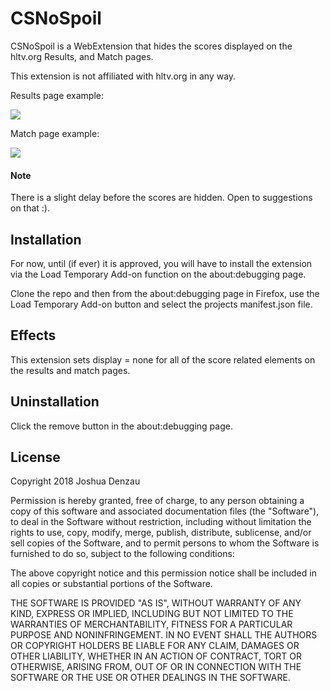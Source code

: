 # CSNoSpoil

CSNoSpoil is a WebExtension that hides the scores displayed on the hltv.org Results, and Match pages.

This extension is not affiliated with hltv.org in any way.

Results page example:
<p align="left">
<img src="https://user-images.githubusercontent.com/5851874/36132437-4ffca006-1045-11e8-9d07-d9f04e992e28.png"/>
</p>

Match page example:
<p align="left">
<img src="https://user-images.githubusercontent.com/5851874/36132441-52238b24-1045-11e8-8d2f-29bad6cd34bc.png"/>
</p>

#### Note
There is a slight delay before the scores are hidden. Open to suggestions on that :).

## Installation

For now, until (if ever) it is approved, you will have to install the extension via the Load Temporary Add-on function on the about:debugging page.

Clone the repo and then from the about:debugging page in Firefox, use the Load Temporary Add-on button and select the projects manifest.json file.

## Effects

This extension sets display = none for all of the score related elements on the results and match pages.

## Uninstallation

Click the remove button in the about:debugging page. 

## License

Copyright 2018 Joshua Denzau

Permission is hereby granted, free of charge, to any person obtaining a copy of this software and associated documentation files (the "Software"), to deal in the Software without restriction, including without limitation the rights to use, copy, modify, merge, publish, distribute, sublicense, and/or sell copies of the Software, and to permit persons to whom the Software is furnished to do so, subject to the following conditions:

The above copyright notice and this permission notice shall be included in all copies or substantial portions of the Software.

THE SOFTWARE IS PROVIDED "AS IS", WITHOUT WARRANTY OF ANY KIND, EXPRESS OR IMPLIED, INCLUDING BUT NOT LIMITED TO THE WARRANTIES OF MERCHANTABILITY, FITNESS FOR A PARTICULAR PURPOSE AND NONINFRINGEMENT. IN NO EVENT SHALL THE AUTHORS OR COPYRIGHT HOLDERS BE LIABLE FOR ANY CLAIM, DAMAGES OR OTHER LIABILITY, WHETHER IN AN ACTION OF CONTRACT, TORT OR OTHERWISE, ARISING FROM, OUT OF OR IN CONNECTION WITH THE SOFTWARE OR THE USE OR OTHER DEALINGS IN THE SOFTWARE.